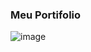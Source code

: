 ### Meu Portifolio

![image](https://user-images.githubusercontent.com/49208754/196006426-459fe0e9-b99f-486e-815d-ea2380428663.png)

